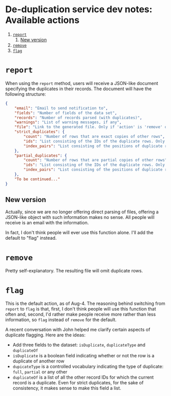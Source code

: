 # De-duplication service dev notes: Available actions

<!-- MarkdownTOC -->

1. [`report`](#report)
    1. [New version](#new-version)
1. [`remove`](#remove)
1. [`flag`](#flag)

<!-- /MarkdownTOC -->

<a name="report"></a>
# `report`

When using the `report` method, users will receive a JSON-like document specifying the duplicates in their records. The document will have the following structure:

```json
{
    "email": "Email to send notification to",
    "fields": "Number of fields of the data set",
    "records": "Number of records parsed (with duplicates)",
    "warnings": "List of warning messages, if any",
    "file": "Link to the generated file. Only if 'action' is 'remove' or 'flag'",
    "strict_duplicates": {
        "count": "Number of rows that are exact copies of other rows",
        "ids": "List consisting of the IDs of the duplicate rows. Only if ID field is provided or can be determined",
        "index_pairs": "List consisting of the positions of duplicate record pairs. Only if 'count' > 0"
    },
    "partial_duplicates": {
        "count": "Number of rows that are partial copies of other rows",
        "ids": "List consisting of the IDs of the duplicate rows. Only if ID field is provided or can be determined",
        "index_pairs": "List consisting of the positions of duplicate record pairs. Only if 'count' > 0"
    },
    "To be continued..."
}
```

<a name="new-version"></a>
## New version

Actually, since we are no longer offering direct parsing of files, offering a JSON-like object with such information makes no sense. All people will receive is an email with the information.

In fact, I don't think people will ever use this function alone. I'll add the default to "flag" instead.

<a name="remove"></a>
# `remove`

Pretty self-explanatory. The resulting file will omit duplicate rows.

<a name="flag"></a>
# `flag`

This is the default action, as of Aug-4. The reasoning behind switching from `report` to `flag` is that, first, I don't think people will use this function that often and, second, I'd rather make people receive more rather than less information, so `flag` instead of `remove` for the default.

A recent conversation with John helped me clarify certain aspects of duplicate flagging. Here are the ideas:

* Add three fields to the dataset: `isDuplicate`, `duplicateType` and `duplicateOf`
* `isDuplicate` is a boolean field indicating whether or not the row is a duplicate of another row
* `dupicateType` is a controlled vocabulary indicating the type of duplicate: `full`, `partial` or any other
* `duplicateOf` is a list of all the other record IDs for which the current record is a duplicate. Even for strict duplicates, for the sake of consistency, it makes sense to make this field a list.